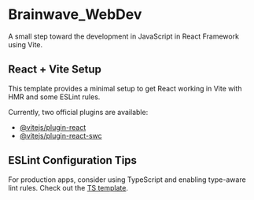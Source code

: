 # Brainwave_WebDev

A small step toward the development in JavaScript in React Framework using Vite.

## React + Vite Setup

This template provides a minimal setup to get React working in Vite with HMR and some ESLint rules.

Currently, two official plugins are available:
- [@vitejs/plugin-react](https://github.com/vitejs/vite-plugin-react/blob/main/packages/plugin-react/README.md)
- [@vitejs/plugin-react-swc](https://github.com/vitejs/vite-plugin-react-swc)

## ESLint Configuration Tips

For production apps, consider using TypeScript and enabling type-aware lint rules. Check out the [TS template](https://github.com/vitejs/vite/tree/main/packages/create-vite/template-react-ts).